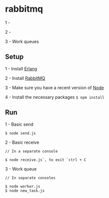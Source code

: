 # rabbitmq

1 - 

2 - 

3 - Work queues

## Setup

1 - Install [Erlang](http://www.erlang.org/downloads)

2 - Install [RabbitMQ](https://www.rabbitmq.com/download.html)

3 - Make sure you have a recent version of [Node](https://nodejs.org/en/)

4 - Install the necessary packages `$ npm install`

## Run

1 - Basic send

`$ node send.js`

2 - Basic receive

```
// In a separate console

$ node receive.js`, to exit `ctrl + C
```

3 - Work queue 

```
// In separate consoles

$ node worker.js
$ node new_task.js
```
